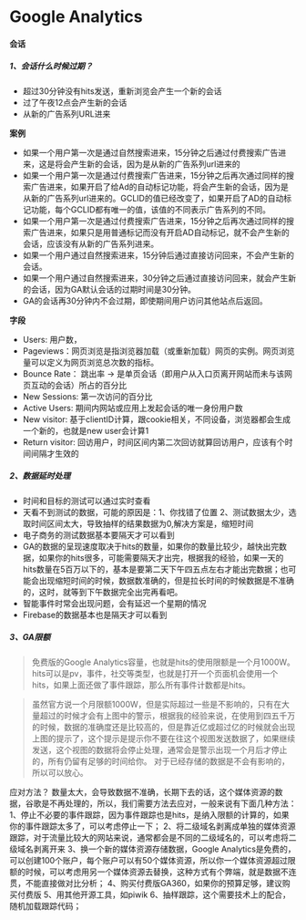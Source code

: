 # Google Analytics




#### 会话

##### 1、会话什么时候过期？

* 超过30分钟没有hits发送，重新浏览会产生一个新的会话
* 过了午夜12点会产生新的会话
* 从新的广告系列URL进来

**案例**

* 如果一个用户第一次是通过自然搜索进来，15分钟之后通过付费搜索广告进来，这是将会产生新的会话，因为是从新的广告系列url进来的
* 如果一个用户第一次是通过付费搜索广告进来，15分钟之后再次通过同样的搜索广告进来，如果开启了给Ad的自动标记功能，将会产生新的会话，因为是从新的广告系列url进来的。GCLID的值已经改变了，如果开启了AD的自动标记功能，每个GCLID都有唯一的值，该值的不同表示广告系列的不同。
* 如果一个用户第一次是通过付费搜索广告进来，15分钟之后再次通过同样的搜索广告进来，如果只是用普通标记而没有开启AD自动标记，就不会产生新的会话，应该没有从新的广告系列进来。
* 如果一个用户通过自然搜索进来，15分钟后通过直接访问回来，不会产生新的会话。
* 如果一个用户通过自然搜索进来，30分钟之后通过直接访问回来，就会产生新的会话，因为GA默认会话的过期时间是30分钟。
* GA的会话再30分钟内不会过期，即使期间用户访问其他站点后返回。

**字段**

* Users: 用户数，
* Pageviews：网页浏览是指浏览器加载（或重新加载）网页的实例。网页浏览量可以定义为网页浏览总次数的指标。
* Bounce Rate： 跳出率 -> 是单页会话（即用户从入口页离开网站而未与该网页互动的会话）所占的百分比
* New Sessions: 第一次访问的百分比
* Active Users: 期间内网站或应用上发起会话的唯一身份用户数
* New visitor: 基于clientID计算，跟cookie相关，不同设备，浏览器都会生成一个新的，也就是new user会计算1
* Return visitor: 回访用户，时间区间内第二次回访就算回访用户，应该有个时间间隔才生效的


##### 2、数据延时处理

* 时间和目标的测试可以通过实时查看
* 天看不到测试的数据，可能的原因是：1、你找错了位置 2、测试数据太少，选取时间区间太大，导致抽样的结果数据为0,解决方案是，缩短时间
* 电子商务的测试数据基本要隔天才可以看到
* GA的数据的呈现速度取决于hits的数量，如果你的数量比较少，越快出完数据，如果你的hits很多，可能需要隔天才出完，根据我的经验，如果一天的hits数量在5百万以下的，基本是要第二天下午四五点左右才能出完数据；也可能会出现缩短时间的时候，数据数准确的，但是拉长时间的时候数据是不准确的，这时，就等到下午数据完全出完再看吧。
* 智能事件时常会出现问题，会有延迟一个星期的情况
* Firebase的数据基本也是隔天才可以看到

##### 3、GA限额

> 免费版的Google Analytics容量，也就是hits的使用限额是一个月1000W。hits可以是pv，事件，社交等类型，也就是打开一个页面机会使用一个hits，如果上面还做了事件跟踪，那么所有事件计数都是hits。

> 虽然官方说一个月限额1000W，但是实际超过一些是不影响的，只有在大量超过的时候才会有上图中的警示，根据我的经验来说，在使用到四五千万的时候，数据的准确度还是比较高的，但是靠近亿或超过亿的时候就会出现上图的提示了，这个提示是提示你不要在往这个视图发送数据了，如果继续发送，这个视图的数据将会停止处理，通常会是警示出现一个月后才停止的，所有仍留有足够的时间给你。
对于已经存储的数据是不会有影响的，所以可以放心。

应对方法？
数量太大，会导致数据不准确，长期下去的话，这个媒体资源的数据，谷歌是不再处理的，所以，我们需要方法去应对，一般来说有下面几种方法：
1、停止不必要的事件跟踪，因为事件跟踪也是hits，是纳入限额的计算的，如果你的事件跟踪太多了，可以考虑停止一下；
2、将二级域名剥离成单独的媒体资源跟踪，对于流量比较大的网站来说，通常都会是不同的二级域名的，可以考虑将二级域名剥离开来
3、换一个新的媒体资源存储数据，Google Analytics是免费的，可以创建100个账户，每个账户可以有50个媒体资源，所以你一个媒体资源超过限额的时候，可以考虑用另一个媒体资源去替换，这种方式有个弊端，就是数据不连贯，不能直接做对比分析；
4、购买付费版GA360，如果你的预算足够，建议购买付费版
5、用其他开源工具，如piwik
6、抽样跟踪，这个需要技术上的配合，随机加载跟踪代码；